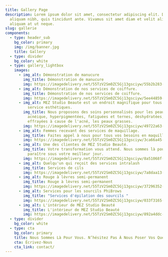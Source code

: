 ```yaml
---
title: Gallery Page
description: Lorem ipsum dolor sit amet, consectetur adipiscing elit. Duis at
  aliquam nibh, quis tincidunt ante. Vivamus sit amet diam et velit aliquam
  aliquam at ut neque.
slug: gallerie
components:
  - type: header_sub
    bg_color: primary
    img: /img/banner.jpg
    title: Gallery
  - type: divider
    bg_color: white
  - type: gallery_lightbox
    images:
      - img_alt: Démonstration de manucure
        img_title: Démonstration de manucure
        img: https://imagedelivery.net/55TzV2Sm0ZC5Gj13gsciyw/55b2b283-9465-4e3b-9c62-5c8fb2066a00/SquareDesktop
      - img_alt: Démonstration de nos services de coiffure.
        img_title: Démonstration de nos services de coiffure.
        img: https://imagedelivery.net/55TzV2Sm0ZC5Gj13gsciyw/5ee44859-466c-4f33-a365-0f787cfeee00/SquareDesktop
      - img_alt: MEZ Studio Beaute est un endroit magnifique pour tous vos besoins de
          service esthétiques.
        img_title: Nous proposons des soins personnalisés pour les peaux à tendance
          acnéique, hyperpigmentées, fatiguées et ternes, déshydratées, ridées,
          effrayées à cause de l'acné, les peaux grasses.
        img: https://imagedelivery.net/55TzV2Sm0ZC5Gj13gsciyw/49722a63-1241-4c6c-3247-deda0eb61500/SquareDesktop
      - img_alt: Femmes recevant des services de maquillage.
        img_title: Faites appel à nous pour tous vos besoins en maquillage professionnel.
        img: https://imagedelivery.net/55TzV2Sm0ZC5Gj13gsciyw/3ca66a45-dcf0-43ab-f8a6-fb37591cc100/SquareDesktop
      - img_alt: Une des clientes de MEZ Studio Beauté.
        img_title: Votre transformation vous attend. Nous sommes là pour vous faire
          paraître sous votre meilleur jour.
        img: https://imagedelivery.net/55TzV2Sm0ZC5Gj13gsciyw/8a51068f-a399-49d5-4049-51e4d2e55700/SquareDesktop
      - img_alt: Quelqu'un qui reçoit des services intralash
        img_title: Services de cils
        img: https://imagedelivery.net/55TzV2Sm0ZC5Gj13gsciyw/7a8daa13-d432-4112-0357-26fc19a36200/SquareDesktop
      - img_alt: Rouge à lèvres semi-permanent
        img_title: Rouge à lèvres semi-permanent
        img: https://imagedelivery.net/55TzV2Sm0ZC5Gj13gsciyw/37296352-a7eb-4d7a-1cfc-4ca3b1828b00/SquareDesktop
      - img_alt: Services pour les sourcils PhiBrows
        img_title: "Services d'épilation des sourcils "
        img: https://imagedelivery.net/55TzV2Sm0ZC5Gj13gsciyw/033f3165-5fdb-49fb-e7c6-4ffb548fb900/SquareDesktop
      - img_alt: L'intérieur de MEZ Studio Beauté
        img_title: L'intérieur de MEZ Studio Beauté
        img: https://imagedelivery.net/55TzV2Sm0ZC5Gj13gsciyw/892a4ddc-2903-4519-7dd4-9d22e4e54f00/SquareDesktop
  - type: divider
    bg_color: white
  - type: cta
    bg_color: primary
    title: Nous Sommes Là Pour Vous. N’hésitez Pas À Nous Poser Vos Questions.
    cta: Écrivez-Nous
    cta_link: contact/
---
```

